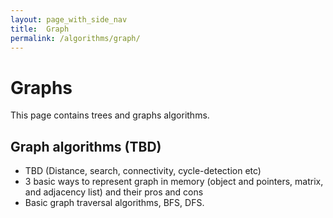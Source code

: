 ```yaml
---
layout: page_with_side_nav
title:  Graph
permalink: /algorithms/graph/
---
```


# Graphs
This page contains trees and graphs algorithms. 

## Graph algorithms (TBD) 
- TBD (Distance, search, connectivity, cycle-detection etc)
- 3 basic ways to represent graph in memory (object and pointers, matrix, and adjacency list) and their pros and cons
- Basic graph traversal algorithms, BFS, DFS.

